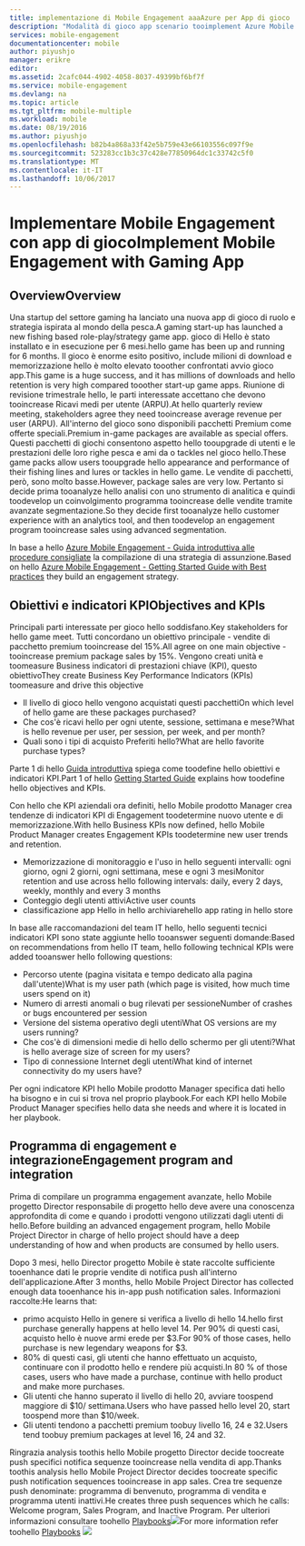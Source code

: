 ```yaml
---
title: implementazione di Mobile Engagement aaaAzure per App di gioco
description: "Modalità di gioco app scenario tooimplement Azure Mobile Engagement"
services: mobile-engagement
documentationcenter: mobile
author: piyushjo
manager: erikre
editor: 
ms.assetid: 2cafc044-4902-4058-8037-49399bf6bf7f
ms.service: mobile-engagement
ms.devlang: na
ms.topic: article
ms.tgt_pltfrm: mobile-multiple
ms.workload: mobile
ms.date: 08/19/2016
ms.author: piyushjo
ms.openlocfilehash: b82b4a868a33f42e5b759e43e66103556c097f9e
ms.sourcegitcommit: 523283cc1b3c37c428e77850964dc1c33742c5f0
ms.translationtype: MT
ms.contentlocale: it-IT
ms.lasthandoff: 10/06/2017
---
```

# <a name="implement-mobile-engagement-with-gaming-app"></a><span data-ttu-id="5d46c-103">Implementare Mobile Engagement con app di gioco</span><span class="sxs-lookup"><span data-stu-id="5d46c-103">Implement Mobile Engagement with Gaming App</span></span>
## <a name="overview"></a><span data-ttu-id="5d46c-104">Overview</span><span class="sxs-lookup"><span data-stu-id="5d46c-104">Overview</span></span>
<span data-ttu-id="5d46c-105">Una startup del settore gaming ha lanciato una nuova app di gioco di ruolo e strategia ispirata al mondo della pesca.</span><span class="sxs-lookup"><span data-stu-id="5d46c-105">A gaming start-up has launched a new fishing based role-play/strategy game app.</span></span> <span data-ttu-id="5d46c-106">gioco di Hello è stato installato e in esecuzione per 6 mesi.</span><span class="sxs-lookup"><span data-stu-id="5d46c-106">hello game has been up and running for 6 months.</span></span> <span data-ttu-id="5d46c-107">Il gioco è enorme esito positivo, include milioni di download e memorizzazione hello è molto elevato tooother confrontati avvio gioco app.</span><span class="sxs-lookup"><span data-stu-id="5d46c-107">This game is a huge success, and it has millions of downloads and hello retention is very high compared tooother start-up game apps.</span></span> <span data-ttu-id="5d46c-108">Riunione di revisione trimestrale hello, le parti interessate accettano che devono tooincrease Ricavi medi per utente (ARPU).</span><span class="sxs-lookup"><span data-stu-id="5d46c-108">At hello quarterly review meeting, stakeholders agree they need tooincrease average revenue per user (ARPU).</span></span> <span data-ttu-id="5d46c-109">All'interno del gioco sono disponibili pacchetti Premium come offerte speciali.</span><span class="sxs-lookup"><span data-stu-id="5d46c-109">Premium in-game packages are available as special offers.</span></span> <span data-ttu-id="5d46c-110">Questi pacchetti di giochi consentono aspetto hello tooupgrade di utenti e le prestazioni delle loro righe pesca e ami da o tackles nel gioco hello.</span><span class="sxs-lookup"><span data-stu-id="5d46c-110">These game packs allow users tooupgrade hello appearance and performance of their fishing lines and lures or tackles in hello game.</span></span> <span data-ttu-id="5d46c-111">Le vendite di pacchetti, però, sono molto basse.</span><span class="sxs-lookup"><span data-stu-id="5d46c-111">However, package sales are very low.</span></span> <span data-ttu-id="5d46c-112">Pertanto si decide prima tooanalyze hello analisi con uno strumento di analitica e quindi toodevelop un coinvolgimento programma tooincrease delle vendite tramite avanzate segmentazione.</span><span class="sxs-lookup"><span data-stu-id="5d46c-112">So they decide first tooanalyze hello customer experience with an analytics tool, and then toodevelop an engagement program tooincrease sales using advanced segmentation.</span></span>

<span data-ttu-id="5d46c-113">In base a hello [Azure Mobile Engagement - Guida introduttiva alle procedure consigliate](mobile-engagement-getting-started-best-practices.md) la compilazione di una strategia di assunzione.</span><span class="sxs-lookup"><span data-stu-id="5d46c-113">Based on hello [Azure Mobile Engagement - Getting Started Guide with Best practices](mobile-engagement-getting-started-best-practices.md) they build an engagement strategy.</span></span>

## <a name="objectives-and-kpis"></a><span data-ttu-id="5d46c-114">Obiettivi e indicatori KPI</span><span class="sxs-lookup"><span data-stu-id="5d46c-114">Objectives and KPIs</span></span>
<span data-ttu-id="5d46c-115">Principali parti interessate per gioco hello soddisfano.</span><span class="sxs-lookup"><span data-stu-id="5d46c-115">Key stakeholders for hello game meet.</span></span> <span data-ttu-id="5d46c-116">Tutti concordano un obiettivo principale - vendite di pacchetto premium tooincrease del 15%.</span><span class="sxs-lookup"><span data-stu-id="5d46c-116">All agree on one main objective - tooincrease premium package sales by 15%.</span></span> <span data-ttu-id="5d46c-117">Vengono creati unità e toomeasure Business indicatori di prestazioni chiave (KPI), questo obiettivo</span><span class="sxs-lookup"><span data-stu-id="5d46c-117">They create Business Key Performance Indicators (KPIs) toomeasure and drive this objective</span></span>

* <span data-ttu-id="5d46c-118">Il livello di gioco hello vengono acquistati questi pacchetti</span><span class="sxs-lookup"><span data-stu-id="5d46c-118">On which level of hello game are these packages purchased?</span></span>
* <span data-ttu-id="5d46c-119">Che cos'è ricavi hello per ogni utente, sessione, settimana e mese?</span><span class="sxs-lookup"><span data-stu-id="5d46c-119">What is hello revenue per user, per session, per week, and per month?</span></span>
* <span data-ttu-id="5d46c-120">Quali sono i tipi di acquisto Preferiti hello?</span><span class="sxs-lookup"><span data-stu-id="5d46c-120">What are hello favorite purchase types?</span></span>

<span data-ttu-id="5d46c-121">Parte 1 di hello [Guida introduttiva](mobile-engagement-getting-started-best-practices.md) spiega come toodefine hello obiettivi e indicatori KPI.</span><span class="sxs-lookup"><span data-stu-id="5d46c-121">Part 1 of hello [Getting Started Guide](mobile-engagement-getting-started-best-practices.md) explains how toodefine hello objectives and KPIs.</span></span> 

<span data-ttu-id="5d46c-122">Con hello che KPI aziendali ora definiti, hello Mobile prodotto Manager crea tendenze di indicatori KPI di Engagement toodetermine nuovo utente e di memorizzazione.</span><span class="sxs-lookup"><span data-stu-id="5d46c-122">With hello Business KPIs now defined, hello Mobile Product Manager creates Engagement KPIs toodetermine new user trends and retention.</span></span>

* <span data-ttu-id="5d46c-123">Memorizzazione di monitoraggio e l'uso in hello seguenti intervalli: ogni giorno, ogni 2 giorni, ogni settimana, mese e ogni 3 mesi</span><span class="sxs-lookup"><span data-stu-id="5d46c-123">Monitor retention and use across hello following intervals: daily, every 2 days, weekly, monthly and every 3 months</span></span>
* <span data-ttu-id="5d46c-124">Conteggio degli utenti attivi</span><span class="sxs-lookup"><span data-stu-id="5d46c-124">Active user counts</span></span>
* <span data-ttu-id="5d46c-125">classificazione app Hello in hello archiviare</span><span class="sxs-lookup"><span data-stu-id="5d46c-125">hello app rating in hello store</span></span>

<span data-ttu-id="5d46c-126">In base alle raccomandazioni del team IT hello, hello seguenti tecnici indicatori KPI sono state aggiunte hello tooanswer seguenti domande:</span><span class="sxs-lookup"><span data-stu-id="5d46c-126">Based on recommendations from hello IT team, hello following technical KPIs were added tooanswer hello following questions:</span></span>

* <span data-ttu-id="5d46c-127">Percorso utente (pagina visitata e tempo dedicato alla pagina dall'utente)</span><span class="sxs-lookup"><span data-stu-id="5d46c-127">What is my user path (which page is visited, how much time users spend on it)</span></span>
* <span data-ttu-id="5d46c-128">Numero di arresti anomali o bug rilevati per sessione</span><span class="sxs-lookup"><span data-stu-id="5d46c-128">Number of crashes or bugs encountered per session</span></span>
* <span data-ttu-id="5d46c-129">Versione del sistema operativo degli utenti</span><span class="sxs-lookup"><span data-stu-id="5d46c-129">What OS versions are my users running?</span></span>
* <span data-ttu-id="5d46c-130">Che cos'è di dimensioni medie di hello dello schermo per gli utenti?</span><span class="sxs-lookup"><span data-stu-id="5d46c-130">What is hello average size of screen for my users?</span></span>
* <span data-ttu-id="5d46c-131">Tipo di connessione Internet degli utenti</span><span class="sxs-lookup"><span data-stu-id="5d46c-131">What kind of internet connectivity do my users have?</span></span>

<span data-ttu-id="5d46c-132">Per ogni indicatore KPI hello Mobile prodotto Manager specifica dati hello ha bisogno e in cui si trova nel proprio playbook.</span><span class="sxs-lookup"><span data-stu-id="5d46c-132">For each KPI hello Mobile Product Manager specifies hello data she needs and where it is located in her playbook.</span></span>

## <a name="engagement-program-and-integration"></a><span data-ttu-id="5d46c-133">Programma di engagement e integrazione</span><span class="sxs-lookup"><span data-stu-id="5d46c-133">Engagement program and integration</span></span>
<span data-ttu-id="5d46c-134">Prima di compilare un programma engagement avanzate, hello Mobile progetto Director responsabile di progetto hello deve avere una conoscenza approfondita di come e quando i prodotti vengono utilizzati dagli utenti di hello.</span><span class="sxs-lookup"><span data-stu-id="5d46c-134">Before building an advanced engagement program, hello Mobile Project Director in charge of hello project should have a deep understanding of how and when products are consumed by hello users.</span></span>

<span data-ttu-id="5d46c-135">Dopo 3 mesi, hello Director progetto Mobile è state raccolte sufficiente tooenhance dati le proprie vendite di notifica push all'interno dell'applicazione.</span><span class="sxs-lookup"><span data-stu-id="5d46c-135">After 3 months, hello Mobile Project Director has collected enough data tooenhance his in-app push notification sales.</span></span> <span data-ttu-id="5d46c-136">Informazioni raccolte:</span><span class="sxs-lookup"><span data-stu-id="5d46c-136">He learns that:</span></span>

* <span data-ttu-id="5d46c-137">primo acquisto Hello in genere si verifica a livello di hello 14.</span><span class="sxs-lookup"><span data-stu-id="5d46c-137">hello first purchase generally happens at hello level 14.</span></span> <span data-ttu-id="5d46c-138">Per 90% di questi casi, acquisto hello è nuove armi erede per $3.</span><span class="sxs-lookup"><span data-stu-id="5d46c-138">For 90% of those cases, hello purchase is new legendary weapons for $3.</span></span>
* <span data-ttu-id="5d46c-139">80% di questi casi, gli utenti che hanno effettuato un acquisto, continuare con il prodotto hello e rendere più acquisti.</span><span class="sxs-lookup"><span data-stu-id="5d46c-139">In 80 % of those cases, users who have made a purchase, continue with hello product and make more purchases.</span></span>
* <span data-ttu-id="5d46c-140">Gli utenti che hanno superato il livello di hello 20, avviare toospend maggiore di $10/ settimana.</span><span class="sxs-lookup"><span data-stu-id="5d46c-140">Users who have passed hello level 20, start toospend more than $10/week.</span></span>
* <span data-ttu-id="5d46c-141">Gli utenti tendono a pacchetti premium toobuy livello 16, 24 e 32.</span><span class="sxs-lookup"><span data-stu-id="5d46c-141">Users tend toobuy premium packages at level 16, 24 and 32.</span></span>

<span data-ttu-id="5d46c-142">Ringrazia analysis toothis hello Mobile progetto Director decide toocreate push specifici notifica sequenze tooincrease nella vendita di app.</span><span class="sxs-lookup"><span data-stu-id="5d46c-142">Thanks toothis analysis hello Mobile Project Director decides toocreate specific push notification sequences tooincrease in app sales.</span></span> <span data-ttu-id="5d46c-143">Crea tre sequenze push denominate: programma di benvenuto, programma di vendita e programma utenti inattivi.</span><span class="sxs-lookup"><span data-stu-id="5d46c-143">He creates three push sequences which he calls: Welcome program, Sales Program, and Inactive Program.</span></span> <span data-ttu-id="5d46c-144">Per ulteriori informazioni consultare toohello [Playbooks](https://github.com/Azure/azure-mobile-engagement-samples/tree/master/Playbooks)![][1]</span><span class="sxs-lookup"><span data-stu-id="5d46c-144">For more information refer toohello [Playbooks](https://github.com/Azure/azure-mobile-engagement-samples/tree/master/Playbooks) ![][1]</span></span>

<!--Image references-->

[1]: ./media/mobile-engagement-game-scenario/notification-scenario.png

<!--Link references-->
